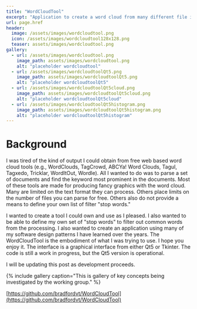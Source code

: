 ```yaml
---
title: "WordCloudTool"
excerpt: "Application to create a word cloud from many different file inputs."
url: page.href
header:
  image: /assets/images/wordcloudtool.png
  icon: /assets/images/wordcloudtool128x128.png
  teaser: assets/images/wordcloudtool.png
gallery:
  - url: /assets/images/wordcloudtool.png
    image_path: assets/images/wordcloudtool.png
    alt: "placeholder wordcloudtool"
  - url: /assets/images/wordcloudtoolQt5.png
    image_path: assets/images/wordcloudtoolQt5.png
    alt: "placeholder wordcloudtoolQt5"
  - url: /assets/images/wordcloudtoolQt5cloud.png
    image_path: assets/images/wordcloudtoolQt5cloud.png
    alt: "placeholder wordcloudtoolQt5cloud"
  - url: /assets/images/wordcloudtoolQt5histogram.png
    image_path: assets/images/wordcloudtoolQt5histogram.png
    alt: "placeholder wordcloudtoolQt5histogram"
---
```

# Background
I was tired of the kind of output I could obtain from free web based word cloud tools (e.g., WordClouds, TagCrowd, ABCYa! Word Clouds, Tagul, Tagxedo, Tricklar, WordItOut, Wordle).  All I wanted to do was to parse a set of documents and find the keyword most prominent in the documents.  Most of these tools are made for producing fancy graphics with the word cloud.  Many are limited on the text format they can process.  Others place limits on the number of files you can parse for free.  Others also do not provide a means to define your own list of filter "stop words."

I wanted to create a tool I could own and use as I pleased.  I also wanted to be able to define my own set of "stop words" to filter out common words from the processing.  I also wanted to create an application using many of my software design patterns I have learned over the years.  The WordCloudTool is the embodiment of what I was trying to use.  I hope you enjoy it.  The interface is a graphical interface from either Qt5 or Tkinter.  The code is still a work in progress, but the Qt5 version is operational.

I will be updating this post as development proceeds.

{% include gallery caption="This is gallery of key concepts being investigated by the working group." %}

[https://github.com/bradfordvt/WordCloudTool](https://github.com/bradfordvt/WordCloudTool)

